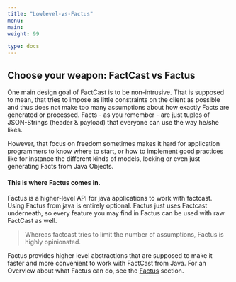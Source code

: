 ```yaml
---
title: "Lowlevel-vs-Factus"
menu:
main:
weight: 99 

type: docs
---
```


## Choose your weapon: FactCast vs Factus

One main design goal of FactCast is to be non-intrusive. That is supposed to mean, that tries to impose as little
constraints on the client as possible and thus does not make too many assumptions about how exactly Facts are generated
or processed. Facts - as you remember - are just tuples of JSON-Strings (header & payload) that everyone can use the way
he/she likes.

However, that focus on freedom sometimes makes it hard for application programmers to know where to start, or how to
implement good practices like for instance the different kinds of models, locking or even just generating Facts from
Java Objects.

#### This is where Factus comes in.

Factus is a higher-level API for java applications to work with factcast. Using Factus from java is entirely optional.
Factus just uses Factcast underneath, so every feature you may find in Factus can be used with raw FactCast as well.

> Whereas factcast tries to limit the number of assumptions, Factus is highly opinionated.

Factus provides higher level abstractions that are supposed to make it faster and more convenient to work with FactCast
from Java. For an Overview about what Factus can do, see the [Factus](/usage/factus) section.     


 

